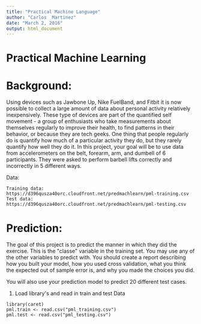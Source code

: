 ```yaml
---
title: "Practical Machine Language"
author: "Carlos  Martinez"
date: "March 2, 2016"
output: html_document
---
```


# Practical Machine Learning 


# Background:

Using devices such as Jawbone Up, Nike FuelBand, and Fitbit it is now possible 
to collect a large amount of data about personal activity relatively inexpensively. 
These type of devices are part of the quantified self movement - a group of 
enthusiasts who take measurements about themselves regularly to improve their health, 
to find patterns in their behavior, or because they are tech geeks. One thing that 
people regularly do is quantify how much of a particular activity they do, but they 
rarely quantify how well they do it. In this project, your goal will be to use data 
from accelerometers on the belt, forearm, arm, and dumbell of 6 participants. 
They were asked to perform barbell lifts correctly and incorrectly in 5 different ways. 

Data:

```
Training data:
https://d396qusza40orc.cloudfront.net/predmachlearn/pml-training.csv
Test data:
https://d396qusza40orc.cloudfront.net/predmachlearn/pml-testing.csv
```
# Prediction:

The goal of this project is to predict the manner in which they did the exercise. This is the "classe" variable in the training set. You may use any of the other variables to predict with. You should create a report describing how you built your model, how you used cross validation, what you think the expected out of sample error is, and why you made the choices you did. 

You will also use your prediction model to predict 20 different test cases. 



1. Load library's and read in train and test Data
```
library(caret)
pml.train <- read.csv("pml_training.csv")
pml.test <- read.csv("pml_testing.csv")
```


















